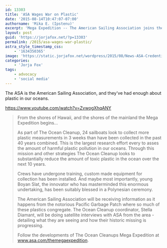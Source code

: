 ```yaml
---
id: 13303
title: 'ASA Wages War on Plastic'
date: '2015-08-14T10:47:07-07:00'
authorname: 'Mika E. (Ipstenu)'
excerpt: 'Mega Expedition -- The American Sailing Association joins the fight against plastic pollution.'
layout: post
guid: 'https://jorjafox.net/?p=13303'
permalink: /2015/asa-wages-war-plastic/
astra_style_timestamp_css:
    - '1634350365'
image: 'https://static.jorjafox.net/wordpress/2015/08/News-ASA-Credentials.jpg'
categories:
    - 'Jorja Fox'
tags:
    - advocacy
    - 'social media'
---
```


The ASA is the American Sailing Association, and they've had enough about plastic in our oceans.

https://www.youtube.com/watch?v=ZvwogXhqANY

<blockquote>From the shores of Hawaii, and the shores of the mainland the Mega Expedition begins...

As part of The Ocean Cleanup, 24 sailboats look to collect more plastic measurements in 3 weeks than have been collected in the past 40 years combined. This is the largest research effort every to asses the amount of harmful plastic pollution in our oceans. Through this mission and other strategies The Ocean Cleanup looks to substantially reduce the amount of toxic plastic in the ocean over the next 10 years.

Crews have undergone training, custom made equipment for collection has been installed. And maybe most importantly, young Boyan Slat, the innovator who has masterminded this enormous undertaking, has been suitably blessed in a Polynesian ceremony.

The American Sailing Association will be receiving information as it happens from the notorious Pacific Garbage Patch where so much of these plastics congregate. The Ocean Cleanup coordinator, Stella Diamant, will be doing satellite interviews with ASA from the area - detailing what they are seeing and how their historic missing is progressing.

Follow the developments of The Ocean Cleanups Mega Expedition at <a href="http://www.asa.com/themegaexpedition">www.asa.com/themegaexpedition</a>.</blockquote>


